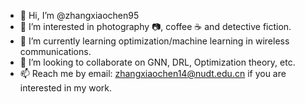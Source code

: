 - 👋 Hi, I’m @zhangxiaochen95
- 👀 I’m interested in photography 📷, coffee ☕️ and detective fiction.
- 🌱 I’m currently learning optimization/machine learning in wireless communications.
- 💞️ I’m looking to collaborate on GNN, DRL, Optimization theory, etc.
- 📫 Reach me by email: zhangxiaochen14@nudt.edu.cn if you are interested in my work.

<!---
zhangxiaochen95/zhangxiaochen95 is a ✨ special ✨ repository because its `README.md` (this file) appears on your GitHub profile.
You can click the Preview link to take a look at your changes.
--->
